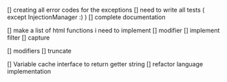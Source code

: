 [] creating all error codes for the exceptions
[] need to write all tests ( except InjectionManager :) )
[] complete documentation

[] make a list of html functions i need to implement
    [] modifier
    [] implement filter
    [] capture


[] modifiers
    [] truncate
    
[] Variable cache interface to return getter string
[] refactor language implementation

        

        
        
